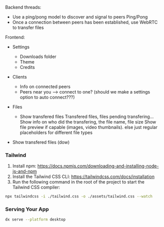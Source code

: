 

Backend threads:
- Use a ping/pong model to discover and signal to peers
  Ping/Pong
- Once a connection between peers has been established,
  use WebRTC to transfer files

Frontend:
- Settings
    - Downloads folder
    - Theme
    - Credits
- Clients
    - Info on connected peers
    - Peers near you --> connect to one? (should we make a settings option to auto connect???)
- Files
    - Show transfered files
      Transfered files, files pending transfering...
      Show info on who did the transfering, the file name, file size
      Show file preview if capable (images, video thumbnails).
      else just regular placeholders for different file types

- Show transfered files (dow)

### Tailwind
1. Install npm: https://docs.npmjs.com/downloading-and-installing-node-js-and-npm
2. Install the Tailwind CSS CLI: https://tailwindcss.com/docs/installation
3. Run the following command in the root of the project to start the Tailwind CSS compiler:

```bash
npx tailwindcss -i ./tailwind.css -o ./assets/tailwind.css --watch
```

### Serving Your App

```bash
dx serve --platform desktop
```

